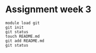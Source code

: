 
# Assignment week 3
```
module load git
git init
git status
touch README.md 
git add README.md 
git status